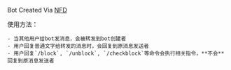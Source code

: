 Bot Created Via [NFD](https://github.com/LloydAsp/nfd)

使用方法：

    - 当其他用户给bot发消息，会被转发到bot创建者
    - 用户回复普通文字给转发的消息时，会回复到原消息发送者
    - 用户回复`/block`, `/unblock`, `/checkblock`等命令会执行相关指令，**不会**回复到原消息发送者